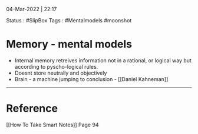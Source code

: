 04-Mar-2022 | 22:17

Status : #SlipBox 
Tags : #Mentalmodels #moonshot 


# Memory - mental models

- Internal memory retreives information not in a rational, or logical way but according to pyscho-logical rules.
- Doesnt store neutrally and objectively
- Brain - a machine jumping to conclusion  - [[Daniel Kahneman]]


---

# Reference
[[How To Take Smart Notes]] Page 94